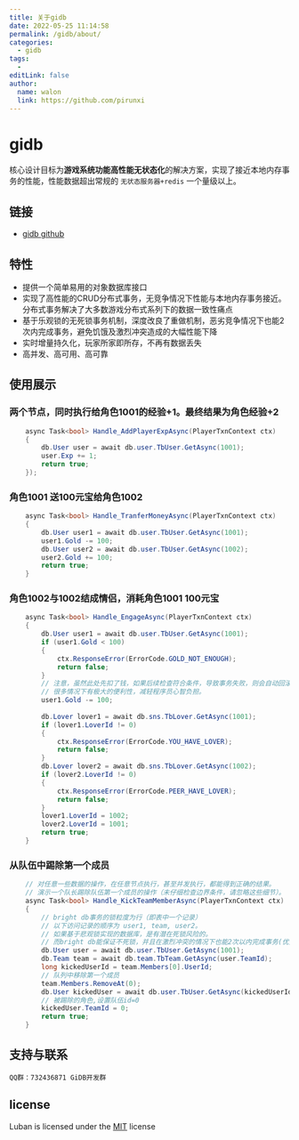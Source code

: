 ```yaml
---
title: 关于gidb
date: 2022-05-25 11:14:58
permalink: /gidb/about/
categories:
  - gidb
tags:
  - 
editLink: false
author: 
  name: walon
  link: https://github.com/pirunxi
---
```



# gidb

核心设计目标为**游戏系统功能高性能无状态化**的解决方案，实现了接近本地内存事务的性能，性能数据超出常规的 `无状态服务器+redis` 一个量级以上。

## 链接

- [gidb github](https://github.com/focus-creative-games/gidb)

## 特性

- 提供一个简单易用的对象数据库接口
- 实现了高性能的CRUD分布式事务，无竞争情况下性能与本地内存事务接近。分布式事务解决了大多数游戏分布式系列下的数据一致性痛点
- 基于乐观锁的无死锁事务机制，深度改良了重做机制，恶劣竞争情况下也能2次内完成事务，避免饥饿及激烈冲突造成的大幅性能下降
- 实时增量持久化，玩家所家即所存，不再有数据丢失
- 高并发、高可用、高可靠

## 使用展示

### 两个节点，同时执行给角色1001的经验+1。最终结果为角色经验+2

```c#
    async Task<bool> Handle_AddPlayerExpAsync(PlayerTxnContext ctx)
    {
        db.User user = await db.user.TbUser.GetAsync(1001);
        user.Exp += 1;
        return true;
    });
```


### 角色1001 送100元宝给角色1002

```c#
    async Task<bool> Handle_TranferMoneyAsync(PlayerTxnContext ctx)
    {
        db.User user1 = await db.user.TbUser.GetAsync(1001);
        user1.Gold -= 100;
        db.User user2 = await db.user.TbUser.GetAsync(1002);
        user2.Gold += 100;
        return true;
    }
```

### 角色1002与1002结成情侣，消耗角色1001 100元宝


```c#
    async Task<bool> Handle_EngageAsync(PlayerTxnContext ctx)
    {
        db.User user1 = await db.user.TbUser.GetAsync(1001);
        if (user1.Gold < 100)
        {
            ctx.ResponseError(ErrorCode.GOLD_NOT_ENOUGH);
            return false;
        }
        // 注意，虽然此处先扣了钱，如果后续检查符合条件，导致事务失败，则会自动回滚。
        // 很多情况下有极大的便利性，减轻程序员心智负担。
        user1.Gold -= 100;
        
        db.Lover lover1 = await db.sns.TbLover.GetAsync(1001);
        if (lover1.LoverId != 0)
        {
            ctx.ResponseError(ErrorCode.YOU_HAVE_LOVER);
            return false;
        }
        db.Lover lover2 = await db.sns.TbLover.GetAsync(1002);
        if (lover2.LoverId != 0)
        {            
            ctx.ResponseError(ErrorCode.PEER_HAVE_LOVER);
            return false;
        }
        lover1.LoverId = 1002;
        lover2.LoverId = 1001;
        return true;
    }
```

### 从队伍中踢除第一个成员

```c#
    // 对任意一些数据的操作，在任意节点执行，甚至并发执行，都能得到正确的结果。
    // 演示一个队长踢除队伍第一个成员的操作（未仔细检查边界条件，请忽略这些细节）。
    async Task<bool> Handle_KickTeamMemberAsync(PlayerTxnContext ctx)
    {
        // bright db事务的锁粒度为行（即表中一个记录）
        // 以下访问记录的顺序为 user1, team, user2。
        // 如果基于悲观锁实现的数据库，是有潜在死锁风险的。
        // 而bright db能保证不死锁，并且在激烈冲突的情况下也能2次以内完成事务(优秀!!!!!!)
        db.User user = await db.user.TbUser.GetAsync(1001);
        db.Team team = await db.team.TbTeam.GetAsync(user.TeamId);
        long kickedUserId = team.Members[0].UserId;
        // 队列中移除第一个成员
        team.Members.RemoveAt(0);
        db.User kickedUser = await db.user.TbUser.GetAsync(kickedUserId);
        // 被踢除的角色,设置队伍id=0
        kickedUser.TeamId = 0;
        return true;
    }
```

## 支持与联系
    
    QQ群：732436871 GiDB开发群

## license

Luban is licensed under the [MIT](https://github.com/focus-creative-games/luban/blob/main/LICENSE) license
